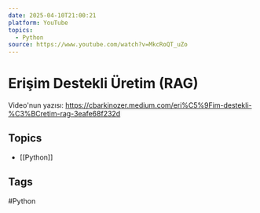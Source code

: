 ```yaml
---
date: 2025-04-10T21:00:21
platform: YouTube
topics:
  - Python
source: https://www.youtube.com/watch?v=MkcRoQT_uZo
---
```

# Erişim Destekli Üretim (RAG)

Video'nun yazısı: https://cbarkinozer.medium.com/eri%C5%9Fim-destekli-%C3%BCretim-rag-3eafe68f232d

## Topics
- [[Python]]

## Tags
#Python